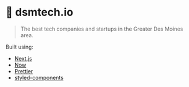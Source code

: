 # 🚀 dsmtech.io

> The best tech companies and startups in the Greater Des Moines area.

Built using:

-   [Next.js](https://nextjs.org/)
-   [Now](https://zeit.co/now)
-   [Prettier](https://prettier.io/)
-   [styled-components](https://www.styled-components.com/)
